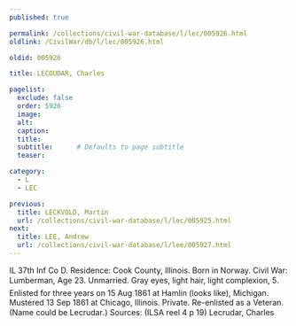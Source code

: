```yaml
---
published: true

permalink: /collections/civil-war-database/l/lec/005926.html
oldlink: /CivilWar/db/l/lec/005926.html

oldid: 005926

title: LECOUDAR, Charles

pagelist:
  exclude: false
  order: 5926
  image: 
  alt:
  caption:
  title:
  subtitle:      # Defaults to page subtitle
  teaser:

category: 
  - L 
  - LEC

previous:
  title: LECKVOLD, Martin
  url: /collections/civil-war-database/l/lec/005925.html  
next:
  title: LEE, Andrew
  url: /collections/civil-war-database/l/lee/005927.html   
---
```

IL 37th Inf Co D. Residence: Cook County, Illinois. Born in Norway. Civil War: Lumberman, Age 23. Unmarried. Gray eyes, light hair, light complexion, 5&#146;. Enlisted for three years on 15 Aug 1861 at Hamlin (looks like), Michigan. Mustered 13 Sep 1861 at Chicago, Illinois. Private. Re-enlisted as a Veteran. (Name could be &#147;Lecrudar&#148;.) Sources: (ILSA reel 4 p 19) &#147;Lecrudar, Charles&#148;